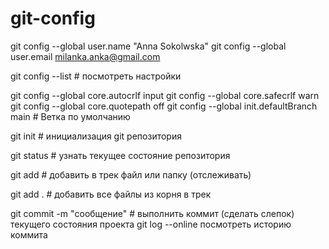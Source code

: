 # git-config

git config  --global user.name "Anna Sokolwska"
git config --global user.email milanka.anka@gmail.com

git config --list # посмотреть настройки 

git config --global core.autocrlf input
git config --global core.safecrlf warn
git config --global core.quotepath off
git config --global init.defaultBranch main # Ветка по умолчанию


 git init # инициализация git репозитория

 git status # узнать текущее состояние репозитория

 git add # добавить в трек файл или папку (отслеживать)

 git add .  # добавить все файлы из корня в трек

 git commit -m "сообщение" # выполнить коммит (сделать слепок) текущего состояния проекта
 git log --online посмотреть историю коммита